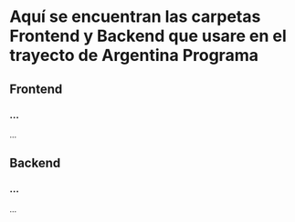 # Aquí se encuentran las carpetas Frontend y Backend que usare en el trayecto de Argentina Programa

##  Frontend

### ...

...

## Backend

### ...

...
